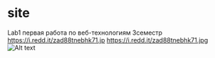 # site
Lab1
первая работа по веб-технологиям
3семестр
https://i.redd.it/zad88tnebhk71.jp
https://i.redd.it/zad88tnebhk71.jpg
![Alt text](https://i.redd.it/zad88tnebhk71.jpg)
